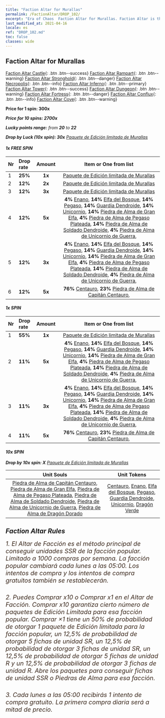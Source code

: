 ```yaml
---
title: "Faction Altar for Murallas"
permalink: /FactionAltar/DROP_102/
excerpt: "Era of Chaos  Faction Altar for Murallas. Faction Altar is the primary method for obtaining SSR units from the popular faction. Limited to 1,000 purchases each week. The popular faction changes at 05:00 every Monday. Purchase attempts and free purchase attempts will also reset then."
last_modified_at: 2021-04-16
locale: es
ref: "DROP_102.md"
toc: false
classes: wide
---
```


##  Faction Altar for **Murallas**

  [Faction Altar Castle](/es/FactionAltar/DROP_101/){: .btn .btn--success} [Faction Altar Rampart](/es/FactionAltar/DROP_102/){: .btn .btn--warning} [Faction Altar Stronghold](/es/FactionAltar/DROP_103/){: .btn .btn--danger} [Faction Altar Necropolis](/es/FactionAltar/DROP_104/){: .btn .btn--info} [Faction Altar Inferno](/es/FactionAltar/DROP_105/){: .btn .btn--primary} [Faction Altar Tower](/es/FactionAltar/DROP_106/){: .btn .btn--success} [Faction Altar Dungeon](/es/FactionAltar/DROP_107/){: .btn .btn--warning} [Faction Altar Fortress](/es/FactionAltar/DROP_108/){: .btn .btn--danger} [Faction Altar Conflux](/es/FactionAltar/DROP_109/){: .btn .btn--info} [Faction Altar Cove](/es/FactionAltar/DROP_112/){: .btn .btn--warning} 

  **Price for 1 spin: 300x** <i class="fas fa-gem"/>

  **Price for 10 spins: 2700x** <i class="fas fa-gem"/>

  **Lucky points range:** from **20** to **22**

  **Drop by Luck (10x spin): 30x** [Paquete de Edición limitada de Murallas](/es/Items/con_2101/)

####  1x FREE SPIN 

  |    Nr    |  Drop rate  |  Amount   |   Item or One from list  |
  |:---------|:------------|:---------:|:------------------------:|
  | 1 | **25%** | **1x** | [Paquete de Edición limitada de Murallas](/es/Items/con_2101/) |
  | 2 | **12%** | **2x** | [Paquete de Edición limitada de Murallas](/es/Items/con_2101/) |
  | 3 | **12%** | **3x** | [Paquete de Edición limitada de Murallas](/es/Items/con_2101/) |
  | 4 | **12%** | **5x** |  **4%** [Enano](/es/Items/unt_200/),  **14%** [Elfa del Bosque](/es/Items/unt_201/),  **14%** [Pegaso](/es/Items/unt_202/),  **14%** [Guardia Dendroide](/es/Items/unt_203/),  **14%** [Unicornio](/es/Items/unt_204/),  **14%** [Piedra de Alma de Gran Elfa](/es/Items/unt_291/),  **4%** [Piedra de Alma de Pegaso Plateada](/es/Items/unt_292/),  **14%** [Piedra de Alma de Soldado Dendroide](/es/Items/unt_293/),  **4%** [Piedra de Alma de Unicornio de Guerra](/es/Items/unt_294/),  |
  | 5 | **12%** | **3x** |  **4%** [Enano](/es/Items/unt_200/),  **14%** [Elfa del Bosque](/es/Items/unt_201/),  **14%** [Pegaso](/es/Items/unt_202/),  **14%** [Guardia Dendroide](/es/Items/unt_203/),  **14%** [Unicornio](/es/Items/unt_204/),  **14%** [Piedra de Alma de Gran Elfa](/es/Items/unt_291/),  **4%** [Piedra de Alma de Pegaso Plateada](/es/Items/unt_292/),  **14%** [Piedra de Alma de Soldado Dendroide](/es/Items/unt_293/),  **4%** [Piedra de Alma de Unicornio de Guerra](/es/Items/unt_294/),  |
  | 6 | **12%** | **5x** |  **76%** [Centauro](/es/Items/unt_199/),  **23%** [Piedra de Alma de Capitán Centauro](/es/Items/unt_290/),  |


####  1x SPIN 

  |    Nr    |  Drop rate  |  Amount   |   Item or One from list  |
  |:---------|:------------|:---------:|:------------------------:|
  | 1 | **55%** | **1x** | [Paquete de Edición limitada de Murallas](/es/Items/con_2101/) |
  | 2 | **11%** | **5x** |  **4%** [Enano](/es/Items/unt_200/),  **14%** [Elfa del Bosque](/es/Items/unt_201/),  **14%** [Pegaso](/es/Items/unt_202/),  **14%** [Guardia Dendroide](/es/Items/unt_203/),  **14%** [Unicornio](/es/Items/unt_204/),  **14%** [Piedra de Alma de Gran Elfa](/es/Items/unt_291/),  **4%** [Piedra de Alma de Pegaso Plateada](/es/Items/unt_292/),  **14%** [Piedra de Alma de Soldado Dendroide](/es/Items/unt_293/),  **4%** [Piedra de Alma de Unicornio de Guerra](/es/Items/unt_294/),  |
  | 3 | **11%** | **3x** |  **4%** [Enano](/es/Items/unt_200/),  **14%** [Elfa del Bosque](/es/Items/unt_201/),  **14%** [Pegaso](/es/Items/unt_202/),  **14%** [Guardia Dendroide](/es/Items/unt_203/),  **14%** [Unicornio](/es/Items/unt_204/),  **14%** [Piedra de Alma de Gran Elfa](/es/Items/unt_291/),  **4%** [Piedra de Alma de Pegaso Plateada](/es/Items/unt_292/),  **14%** [Piedra de Alma de Soldado Dendroide](/es/Items/unt_293/),  **4%** [Piedra de Alma de Unicornio de Guerra](/es/Items/unt_294/),  |
  | 4 | **11%** | **5x** |  **76%** [Centauro](/es/Items/unt_199/),  **23%** [Piedra de Alma de Capitán Centauro](/es/Items/unt_290/),  |


####  10x SPIN 

  **Drop by 10x spin: X** [Paquete de Edición limitada de Murallas](/es/Items/con_2101/)

  |    Unit Souls    |  Unit Tokens  |
  |:----------------:|:-------------:|
  | [Piedra de Alma de Capitán Centauro](/es/Items/unt_290/), [Piedra de Alma de Gran Elfa](/es/Items/unt_291/), [Piedra de Alma de Pegaso Plateada](/es/Items/unt_292/), [Piedra de Alma de Soldado Dendroide](/es/Items/unt_293/), [Piedra de Alma de Unicornio de Guerra](/es/Items/unt_294/), [Piedra de Alma de Dragón Dorado](/es/Items/unt_295/) | [Centauro](/es/Items/unt_199/), [Enano](/es/Items/unt_200/), [Elfa del Bosque](/es/Items/unt_201/), [Pegaso](/es/Items/unt_202/), [Guardia Dendroide](/es/Items/unt_203/), [Unicornio](/es/Items/unt_204/), [Dragón Verde](/es/Items/unt_205/) |



## Faction Altar Rules

  <span style="color: #3c2a1e;font-size:20px">1. El Altar de Facción es el método principal de conseguir unidades SSR de la facción popular. Limitado a 1000 compras por semana. La facción popular cambiará cada lunes a las 05:00. Los intentos de compra y los intentos de compra gratuitos también se restablecerán. </span><br/>

<br/>  <span style="color: #3c2a1e;font-size:20px">2. Puedes Comprar x10 o Comprar x1 en el Altar de Facción. Comprar x10 garantiza cierto número de paquetes de Edición Limitada para esa facción popular. Comprar ×1 tiene un 50% de probabilidad de otorgar 1 paquete de Edición limitada para la facción popular, un 12,5% de probabilidad de otorgar 5 fichas de unidad SR, un 12,5% de probabilidad de otorgar 3 fichas de unidad SR, un 12,5% de probabilidad de otorgar 5 fichas de unidad R y un 12,5% de probabilidad de otorgar 3 fichas de unidad R. Abre los paquetes para conseguir fichas de unidad SSR o Piedras de Alma para esa facción.</span>

<br/>  <span style="color: #3c2a1e;font-size:20px">3. Cada lunes a las 05:00 recibirás 1 intento de compra gratuito. La primera compra diaria será a mitad de precio.</span><br/>

<br/>